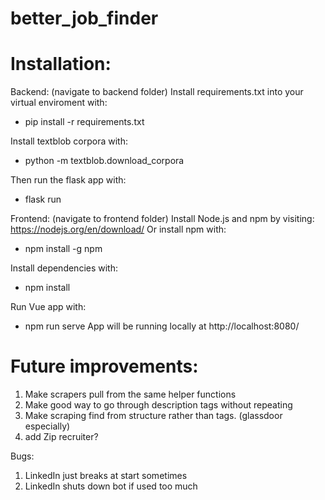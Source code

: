 # better_job_finder



# Installation:

Backend: (navigate to backend folder)
Install requirements.txt into your virtual enviroment with:
- pip install -r requirements.txt

Install textblob corpora with: 
- python -m textblob.download_corpora

Then run the flask app with:
- flask run

Frontend: (navigate to frontend folder)
Install Node.js and npm by visiting:
https://nodejs.org/en/download/
Or install npm with:
- npm install -g npm

Install dependencies with:
- npm install

Run Vue app with:
- npm run serve
App will be running locally at http://localhost:8080/

 


# Future improvements:
1. Make scrapers pull from the same helper functions
1. Make good way to go through description tags without repeating
2. Make scraping find from structure rather than tags. (glassdoor especially)
3. add Zip recruiter?

Bugs: 
1. LinkedIn just breaks at start sometimes
2. LinkedIn shuts down bot if used too much


